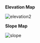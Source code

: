 **Elevation Map**

![elevation2](https://github.com/user-attachments/assets/ff13335f-e989-4901-a787-a20bf5683f2b)

**Slope Map**

![slope](https://github.com/user-attachments/assets/fa0b7312-70cd-4d1f-8741-7e9f15ebf0b2)
